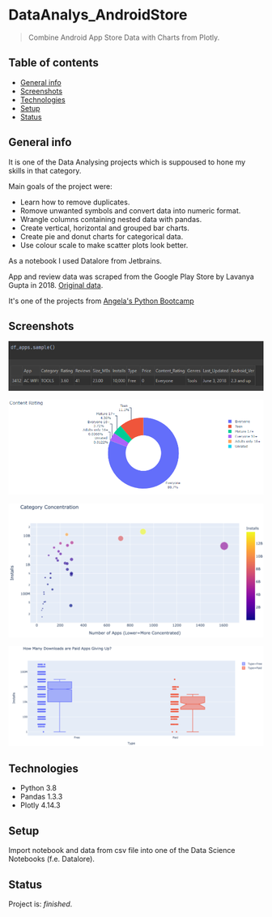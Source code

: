 # DataAnalys_AndroidStore
> Combine Android App Store Data with Charts from Plotly.

## Table of contents
* [General info](#general-info)
* [Screenshots](#screenshots)
* [Technologies](#technologies)
* [Setup](#setup)
* [Status](#status)

## General info
It is one of the Data Analysing projects which is suppoused to hone my skills in that category.

Main goals of the project were:
* Learn how to remove duplicates.
* Romove unwanted symbols and convert data into numeric format.
* Wrangle columns containing nested data with pandas.
* Create vertical, horizontal and grouped bar charts.
* Create pie and donut charts for categorical data.
* Use colour scale to make scatter plots look better.

As a notebook I used Datalore from Jetbrains.

App and review data was scraped from the Google Play Store by Lavanya Gupta in 2018. [Original data](https://www.kaggle.com/lava18/google-play-store-apps).

It's one of the projects from [Angela's Python Bootcamp](https://www.udemy.com/course/100-days-of-code/)

## Screenshots
![Code sample](./Screenshots/data_1.png)

![Code sample](./Screenshots/data_2.png)

![Code sample](./Screenshots/data_3.png)

![Code sample](./Screenshots/data_4.png)

## Technologies
* Python 3.8
* Pandas 1.3.3
* Plotly 4.14.3

## Setup
Import notebook and data from csv file into one of the Data Science Notebooks (f.e. Datalore).

## Status
Project is: _finished_.
